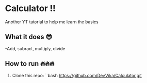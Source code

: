 # Calculator ‼️

Another YT tutorial to help me learn the basics

## What it does 😎
-Add, subract, multiply, divide

## How to run 🔥🔥🔥
1. Clone this repo:
   ``bash
   https://github.com/DevVika/Calculator.git
